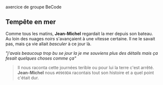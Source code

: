axercice de groupe BeCode
## Tempête en mer
Comme tous les matins, **Jean-Michel** regardait la mer depuis son bateau.
Au loin des nuages *noirs* s'avançaient à une vitesse certaine.
Il ne le savait pas, mais ça vie allait *basculer* à ce jour là.


*"j'avais beaucoup trop bu se jour la je me souviens plus des détails mais ça fesait quelques choses comme ça"*
>Il nous raconta cette journées terible ou pour lui la terre c'est arrêté.
**Jean-Michel** nous `#0969DA` racontais tout son histoire et a quel point c'était dur.




